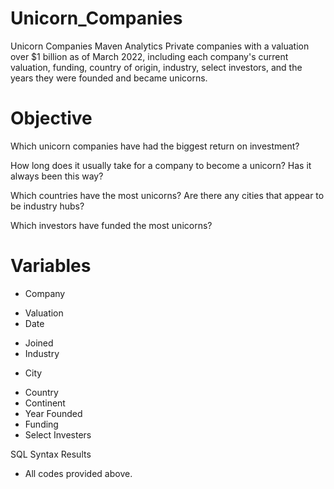 # Unicorn_Companies

Unicorn Companies Maven Analytics
Private companies with a valuation over $1 billion as of March 2022, including each company's current valuation, funding, country of origin, industry, select investors, and the years they were founded and became unicorns.

# Objective

Which unicorn companies have had the biggest return on investment?

How long does it usually take for a company to become a unicorn? Has it always been this way?

Which countries have the most unicorns? Are there any cities that appear to be industry hubs?

Which investors have funded the most unicorns?

# Variables

- Company
* Valuation
* Date
- Joined
- Industry
+ City
- Country
- Continent
- Year Founded
- Funding
- Select Investers

SQL Syntax Results
* All codes provided above. 
